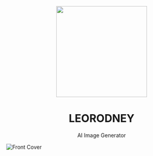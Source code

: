<p align="center">
<img width="240px" src="https://user-images.githubusercontent.com/95445743/234645062-77355414-1e25-4775-90ce-b756b61767d9.png"/>
</p>
<h1 align="center">LEORODNEY</h1>
<p align="center">AI Image Generator</p>
<img align="center" src="https://user-images.githubusercontent.com/95445743/234645191-874001d6-31d7-4e45-80da-4fd7393d128f.png" alt="Front Cover"/>
